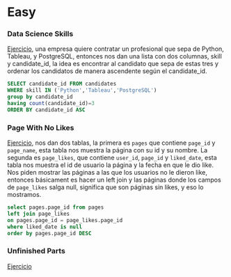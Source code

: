 # Easy

### Data Science Skills

[Ejercicio](https://datalemur.com/questions/matching-skills), una empresa quiere contratar un profesional que sepa de Python, Tableau, y PostgreSQL, entonces nos dan una lista con dos columnas, skill y candidate_id, la idea es encontrar al candidato que sepa de estas tres y ordenar los candidatos de manera ascendente según el candidate_id.

```sql
SELECT candidate_id FROM candidates
WHERE skill IN ('Python','Tableau','PostgreSQL')
group by candidate_id
having count(candidate_id)=3
ORDER BY candidate_id ASC
```

### Page With No Likes

[Ejercicio](https://datalemur.com/questions/sql-page-with-no-likes), nos dan dos tablas, la primera es `pages` que contiene `page_id` y `page_name`, esta tabla nos muestra la página con su id y su nombre. La segunda es `page_likes`, que contiene `user_id`, `page_id` y `liked_date`, esta tabla nos muestra el id de usuario la página y la fecha en que le dio like. Nos piden mostrar las páginas a las que los usuarios no le dieron like, entonces básicament es hacer un left join y las páginas donde los campos de `page_likes` salga null, significa que son páginas sin likes, y eso lo mostramos.

```sql
select pages.page_id from pages
left join page_likes 
on pages.page_id = page_likes.page_id
where liked_date is null
order by pages.page_id DESC
```

### Unfinished Parts
[Ejercicio](https://datalemur.com/questions/tesla-unfinished-parts)